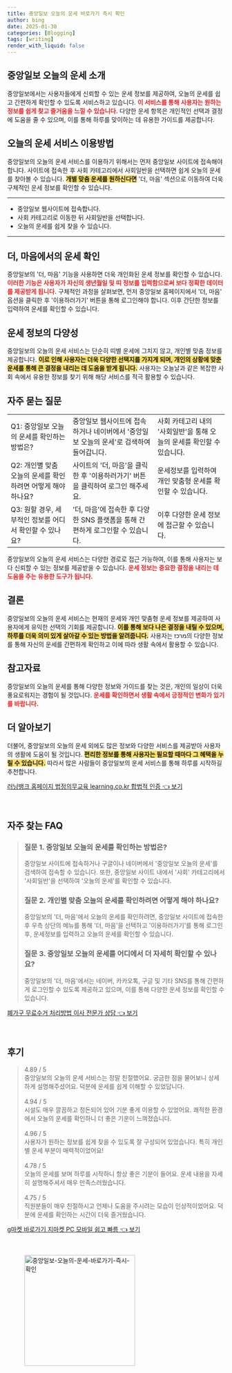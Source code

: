 ```yaml
---
title: 중앙일보 오늘의 운세 바로가기 즉시 확인
author: bing
date: 2025-01-30
categories: [Blogging]
tags: [writing]
render_with_liquid: false
---
```



<h2 id='중앙일보 오늘의 운세 소개'>중앙일보 오늘의 운세 소개</h2>

<p>중앙일보에서는 사용자들에게 신뢰할 수 있는 운세 정보를 제공하여, 오늘의 운세를 쉽고 간편하게 확인할 수 있도록 서비스하고 있습니다. <b><span style="color: #ee2323;">이 서비스를 통해 사용자는 원하는 정보를 쉽게 찾고 즐거움을 느낄 수 있습니다.</span></b> 다양한 운세 항목은 개인적인 선택과 결정에 도움을 줄 수 있으며, 이를 통해 하루를 맞이하는 데 유용한 가이드를 제공합니다.</p>

<h2 id='오늘의 운세 서비스 이용방법'>오늘의 운세 서비스 이용방법</h2>

<p>중앙일보의 오늘의 운세 서비스를 이용하기 위해서는 먼저 중앙일보 사이트에 접속해야 합니다. 사이트에 접속한 후 사회 카테고리에서 사회일반을 선택하면 쉽게 오늘의 운세를 찾아볼 수 있습니다. <b><span style="background-color: #ffe066;">개별 맞춤 운세를 원하신다면</span></b> '더, 마음' 섹션으로 이동하여 더욱 구체적인 운세 정보를 확인할 수 있습니다.</p>

<hr />

<ul>
    <li>중앙일보 웹사이트에 접속합니다.</li>
    <li>사회 카테고리로 이동한 뒤 사회일반을 선택합니다.</li>
    <li>오늘의 운세를 쉽게 찾을 수 있습니다.</li>
</ul>

<hr />

<h2 id='더, 마음에서의 운세 확인'>더, 마음에서의 운세 확인</h2>

<p>중앙일보의 '더, 마음' 기능을 사용하면 더욱 개인화된 운세 정보를 확인할 수 있습니다. <b><span style="color: #ee2323;">이러한 기능은 사용자가 자신의 생년월일 및 띠 정보를 입력함으로써 보다 정확한 데이터를 제공받게 됩니다.</span></b> 구체적인 과정을 살펴보면, 먼저 중앙일보 홈페이지에서 '더, 마음' 옵션을 클릭한 후 '이용하러가기' 버튼을 통해 로그인해야 합니다. 이후 간단한 정보를 입력하여 운세를 확인할 수 있습니다.</p>

<h2 id='운세 정보의 다양성'>운세 정보의 다양성</h2>

<p>중앙일보의 오늘의 운세 서비스는 단순히 띠별 운세에 그치지 않고, 개인별 맞춤 정보를 제공합니다. <b><span style="background-color: #ffe066;">이로 인해 사용자는 더욱 다양한 선택지를 가지게 되며, 개인의 상황에 맞춘 운세를 통해 큰 결정을 내리는 데 도움을 받게 됩니다.</span></b> 사용자는 오늘날과 같은 복잡한 사회 속에서 유용한 정보를 찾기 위해 해당 서비스를 적극 활용할 수 있습니다.</p>

<h2 id='자주 묻는 질문'>자주 묻는 질문</h2>

<table>
    <tr>
        <td>Q1: 중앙일보 오늘의 운세를 확인하는 방법은?</td>
        <td>중앙일보 웹사이트에 접속하거나 네이버에서 '중앙일보 오늘의 운세'로 검색하여 들어갑니다.</td>
        <td>사회 카테고리 내의 '사회일반'을 통해 오늘의 운세를 확인할 수 있습니다.</td>
    </tr>
    <tr>
        <td>Q2: 개인별 맞춤 오늘의 운세를 확인하려면 어떻게 해야 하나요?</td>
        <td>사이트의 '더, 마음'을 클릭한 후 '이용하러가기' 버튼을 클릭하여 로그인 해주세요.</td>
        <td>운세정보를 입력하여 개인 맞춤형 운세를 확인할 수 있습니다.</td>
    </tr>
    <tr>
        <td>Q3: 원할 경우, 세부적인 정보를 어디서 확인할 수 있나요?</td>
        <td>'더, 마음'에 접속한 후 다양한 SNS 플랫폼을 통해 간편하게 로그인할 수 있습니다.</td>
        <td>이후 다양한 운세 정보에 접근할 수 있습니다.</td>
    </tr>
</table>

<p>중앙일보의 오늘의 운세 서비스는 다양한 경로로 접근 가능하여, 이를 통해 사용자는 보다 신뢰할 수 있는 정보를 제공받을 수 있습니다. <b><span style="color: #ee2323;">운세 정보는 중요한 결정을 내리는 데 도움을 주는 유용한 도구가 됩니다.</span></b></p>

<h2 id='결론'>결론</h2>

<p>중앙일보의 오늘의 운세 서비스는 현재의 운세와 개인 맞춤형 운세 정보를 제공하여 사용자에게 유익한 선택의 기회를 제공합니다. <b><span style="background-color: #ffe066;">이를 통해 보다 나은 결정을 내릴 수 있으며, 하루를 더욱 의미 있게 살아갈 수 있는 방법을 알려줍니다.</span></b> 사용자는 מרכז의 다양한 정보를 통해 자신의 운세를 간편하게 확인하고 이에 따라 생활 속에서 활용할 수 있습니다.</p>

<h2 id='참고자료'>참고자료</h2>

<p>중앙일보의 오늘의 운세를 통해 다양한 정보와 가이드를 찾는 것은, 개인의 일상이 더욱 풍요로워지는 경험이 될 것입니다. <b><span style="color: #ee2323;">운세를 확인하면서 생활 속에서 긍정적인 변화가 있기를 바랍니다.</span></b></p>

<h2 id='더 알아보기'>더 알아보기</h2>

<p>더불어, 중앙일보의 오늘의 운세 외에도 많은 정보와 다양한 서비스를 제공받아 사용자의 생활에 도움이 될 것입니다. <b><span style="background-color: #ffe066;">편리한 정보를 통해 사용자는 필요할 때마다 그 혜택을 누릴 수 있습니다.</span></b> 따라서 많은 사람들이 중앙일보의 운세 서비스를 통해 하루를 시작하길 추천합니다.</p>


<p><a class="click-button" title="러닝뱅크 홈페이지 법정의무교육 learning.co.kr 합법적 인증" href="https://greenforu.github.io/posts/%EB%9F%AC%EB%8B%9D%EB%B1%85%ED%81%AC-%ED%99%88%ED%8E%98%EC%9D%B4%EC%A7%80-%EB%B2%95%EC%A0%95%EC%9D%98%EB%AC%B4%EA%B5%90%EC%9C%A1-learning.co.kr-%ED%95%A9%EB%B2%95%EC%A0%81-%EC%9D%B8%EC%A6%9D/" rel="dofollow">러닝뱅크 홈페이지 법정의무교육 learning.co.kr 합법적 인증 👈 보기</a></p><br>
<h2 id='자주_찾는_FAQ'>자주 찾는 FAQ</h2>
<div itemscope="" itemtype="https://schema.org/FAQPage"> 
<blockquote> 
<div itemscope="" itemprop="mainEntity" itemtype="https://schema.org/Question"> 
<h3 itemprop="name">질문 1. 중앙일보 오늘의 운세를 확인하는 방법은?</h3> 
<div itemscope="" itemprop="acceptedAnswer" itemtype="https://schema.org/Answer"> 
<span itemprop="text"> 
<p>중앙일보 사이트에 접속하거나 구글이나 네이버에서 '중앙일보 오늘의 운세'를 검색하여 접속할 수 있습니다. 또한, 중앙일보 사이트 내에서 '사회' 카테고리에서 '사회일반'을 선택하여 '오늘의 운세'를 확인할 수 있습니다.</p> 
</span> 
</div> 
</div> 

<div itemscope="" itemprop="mainEntity" itemtype="https://schema.org/Question"> 
<h3 itemprop="name">질문 2. 개인별 맞춤 오늘의 운세를 확인하려면 어떻게 해야 하나요?</h3> 
<div itemscope="" itemprop="acceptedAnswer" itemtype="https://schema.org/Answer"> 
<span itemprop="text"> 
<p>중앙일보의 '더, 마음'에서 오늘의 운세를 확인하려면, 중앙일보 사이트에 접속한 후 우측 상단의 메뉴를 통해 '더, 마음'을 선택하고 '이용하러가기'를 통해 로그인 후, 운세정보를 입력하고 오늘의 운세를 확인할 수 있습니다.</p> 
</span> 
</div> 
</div> 

<div itemscope="" itemprop="mainEntity" itemtype="https://schema.org/Question"> 
<h3 itemprop="name">질문 3. 중앙일보 오늘의 운세를 어디에서 더 자세히 확인할 수 있나요?</h3> 
<div itemscope="" itemprop="acceptedAnswer" itemtype="https://schema.org/Answer"> 
<span itemprop="text"> 
<p>중앙일보의 '더, 마음'에서는 네이버, 카카오톡, 구글 및 기타 SNS를 통해 간편하게 로그인할 수 있도록 제공하고 있으며, 이를 통해 다양한 운세 정보를 확인할 수 있습니다.</p> 
</span> 
</div> 
</div> 
</blockquote> 
</div>
<p><a class="click-button" title="폐가구 무료수거 처리방법 이사 전문가 상담" href="https://greenforu.github.io/posts/%ED%8F%90%EA%B0%80%EA%B5%AC-%EB%AC%B4%EB%A3%8C%EC%88%98%EA%B1%B0-%EC%B2%98%EB%A6%AC%EB%B0%A9%EB%B2%95-%EC%9D%B4%EC%82%AC-%EC%A0%84%EB%AC%B8%EA%B0%80-%EC%83%81%EB%8B%B4/" rel="dofollow">폐가구 무료수거 처리방법 이사 전문가 상담 👈 보기</a></p><br>
<h2 id='후기'>후기</h2>
<div itemscope itemtype="https://schema.org/Product">
  <blockquote>
  <div itemprop="review" itemscope itemtype="https://schema.org/Review">
      <div itemprop="reviewRating" itemscope itemtype="https://schema.org/Rating"> <span itemprop="ratingValue">4.89</span> / <span itemprop="bestRating">5</span> </div>
      <span itemprop="reviewBody">중앙일보의 오늘의 운세 서비스는 정말 친절했어요. 궁금한 점을 물어보니 상세하게 설명해주셨어요. 덕분에 운세를 쉽게 이해할 수 있었답니다.</span>
  </div>
  <br>
  <div itemprop="review" itemscope itemtype="https://schema.org/Review">
      <div itemprop="reviewRating" itemscope itemtype="https://schema.org/Rating"> <span itemprop="ratingValue">4.94</span> / <span itemprop="bestRating">5</span> </div>
      <span itemprop="reviewBody">시설도 매우 깔끔하고 정돈되어 있어 기분 좋게 이용할 수 있었어요. 쾌적한 환경에서 오늘의 운세를 확인하니 더 좋은 기운이 느껴졌습니다.</span>
  </div>
  <br>
  <div itemprop="review" itemscope itemtype="https://schema.org/Review">
      <div itemprop="reviewRating" itemscope itemtype="https://schema.org/Rating"> <span itemprop="ratingValue">4.96</span> / <span itemprop="bestRating">5</span> </div>
      <span itemprop="reviewBody">사용자가 원하는 정보를 쉽게 찾을 수 있도록 잘 구성되어 있었습니다. 특히 개인별 운세 부분이 매력적이었어요!</span>
  </div>
  <br>
  <div itemprop="review" itemscope itemtype="https://schema.org/Review">
      <div itemprop="reviewRating" itemscope itemtype="https://schema.org/Rating"> <span itemprop="ratingValue">4.78</span> / <span itemprop="bestRating">5</span> </div>
      <span itemprop="reviewBody">오늘의 운세를 보며 하루를 시작하니 항상 좋은 기분이 들어요. 운세 내용을 자세히 설명해주셔서 매우 만족스러웠습니다.</span>
  </div>
  <br>
  <div itemprop="review" itemscope itemtype="https://schema.org/Review">
      <div itemprop="reviewRating" itemscope itemtype="https://schema.org/Rating"> <span itemprop="ratingValue">4.75</span> / <span itemprop="bestRating">5</span> </div>
      <span itemprop="reviewBody">직원분들이 매우 친절하시고 언제나 도움을 주시려는 모습이 인상적이었어요. 덕분에 운세를 확인하는 시간이 더욱 즐거웠습니다.</span>
  </div>
  </blockquote>
</div>
<p><a class="click-button" title="g마켓 바로가기 지마켓 PC 모바일 쉽고 빠름" href="https://greenforu.github.io/posts/g%EB%A7%88%EC%BC%93-%EB%B0%94%EB%A1%9C%EA%B0%80%EA%B8%B0-%EC%A7%80%EB%A7%88%EC%BC%93-PC-%EB%AA%A8%EB%B0%94%EC%9D%BC-%EC%89%BD%EA%B3%A0-%EB%B9%A0%EB%A6%84/" rel="dofollow">g마켓 바로가기 지마켓 PC 모바일 쉽고 빠름 👈 보기</a></p><br>
<figure class="image"><img src="https://greenforu.github.io/assets/img/thumbnail/중앙일보-오늘의-운세-바로가기-즉시-확인.webp" alt="중앙일보-오늘의-운세-바로가기-즉시-확인" width="256" height="256"></figure>